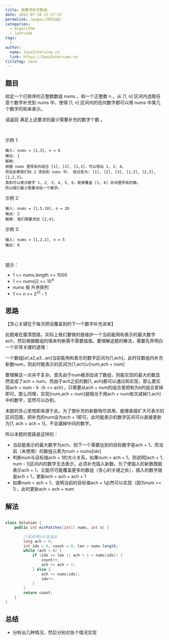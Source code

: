 ```yaml
---
title: 按要求补齐数组
date: 2022-07-18 22:27:23
permalink: /pages/2853a8/
categories:
  - algorithm
  - leetcode
tags:
  - 
author: 
  name: JavaInterview.cn
  link: https://JavaInterview.cn
titleTag: Java
---
```



## 题目

给定一个已排序的正整数数组 nums ，和一个正整数 n 。从 [1, n] 区间内选取任意个数字补充到 nums 中，使得 [1, n] 区间内的任何数字都可以用 nums 中某几个数字的和来表示。

请返回 满足上述要求的最少需要补充的数字个数 。

 

示例 1:

    输入: nums = [1,3], n = 6
    输出: 1 
    解释:
    根据 nums 里现有的组合 [1], [3], [1,3]，可以得出 1, 3, 4。
    现在如果我们将 2 添加到 nums 中， 组合变为: [1], [2], [3], [1,3], [2,3], [1,2,3]。
    其和可以表示数字 1, 2, 3, 4, 5, 6，能够覆盖 [1, 6] 区间里所有的数。
    所以我们最少需要添加一个数字。
示例 2:

    输入: nums = [1,5,10], n = 20
    输出: 2
    解释: 我们需要添加 [2,4]。
示例 3:

    输入: nums = [1,2,2], n = 5
    输出: 0
 

提示：

- 1 <= nums.length <= 1000
- 1 <= nums[i] <= 10<sup>4</sup>
- nums 按 升序排列
- 1 <= n <= 2<sup>31</sup> - 1



## 思路

【贪心关键在于每次把没覆盖到的下一个数字补充进来】

此题难在厘清思路，实际上我们要做的是维护一个当前能用和表示的最大数字ach，然后根据数组的值来判断需不需要插值。要理解这题的解法，需要先弄明白一个非常关键的道理：

一个数组[a1,a2,a3...an]当前能用和表示的数字区间为[1,ach]，此时往数组内补充新数num，则此时能表示的区间为[1,ach]∪[num,ach + num]

要理解这一点并不复杂，首先由于num被添加进了数组，则能实现的最大的数显然变成了ach + num，而由于ach之前的数[1, ach]都可以通过和实现，那么要实现ach + num - k（k <= ach），只需要从ach + num的组合里把和为k的组合拿掉即可。那么同理，实现[num,ach + num]就相当于用ach + num依次减掉[1,ach]中的数字，显然可以办到。

本题的贪心思想即来源于此，为了使补充的新数物尽其用，能够直接扩大可表示的区间范围，把补充的num设为ach + 1即可。此时能表示的数字区间可以直接更新为[1, ach + ach + 1]，不会漏掉中间的数字。

所以本题的思路是这样的：

- 当前能表示的最大数字为ach，则下一个需要达到的目标数字是ach + 1，而当前（未使用）的数组元素为num = nums[idx]
- 判断num与目标值ach + 1的大小关系，如果num > ach + 1，则说明[ach + 1, num - 1]区间内的数字无法表示，必须补充插入新数。为了使插入的新数既能表示ach + 1，又能尽可能覆盖更多的数组（贪心的关键之处），插入的数字就是ach + 1，更新ach = ach + ach + 1
- 如果num < ach + 1，说明当前的目标值ach + 1必然可以实现（因为num >= 1），此时更新ach = ach + num

## 解法
```java

class Solution {
    public int minPatches(int[] nums, int n) {

        //此处用int会溢出
        long ach = 0; 
        int idx = 0, count = 0, len = nums.length;
        while (ach < n) {
            if (idx >= len || ach + 1 < nums[idx]) {
                count++;
                ach += ach + 1;
            } else {
                ach += nums[idx];
                idx++;
            }
        }
        return count;
    }
}
```

## 总结

- 分析出几种情况，然后分别对各个情况实现 

